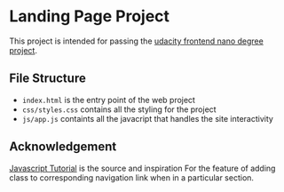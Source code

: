 # Landing Page Project

This project is intended for passing the [udacity frontend nano degree project](https://www.udacity.com/course/front-end-web-developer-nanodegree--nd0011). 


## File Structure

- `index.html` is the entry point of the web project
- `css/styles.css` contains all the styling for the project
- `js/app.js` containts all the javacript that handles the site interactivity


## Acknowledgement

[Javascript Tutorial](https://www.javascripttutorial.net/dom/css/check-if-an-element-is-visible-in-the-viewport/) is the source and inspiration For the feature of adding class to corresponding navigation link when in a particular section.